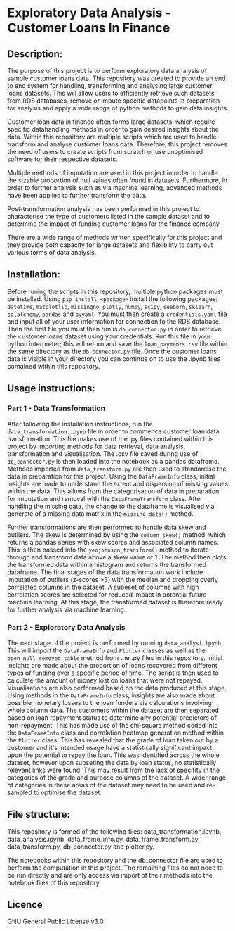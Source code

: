# Exploratory Data Analysis - Customer Loans In Finance

## Description:
The purpose of this project is to perform exploratory data analysis of sample customer loans data. This repository was created to provide an end to end system for handling, transforming and analysing large customer loans datasets. This will allow users to efficiently retrieve such datasets from RDS databases, remove or impute specific datapoints in preparation for analysis and apply a wide range of python methods to gain data insights.

Customer loan data in finance often forms large datasets, which require specific datahandling methods in order to gain desired insights about the data. Within this repository are multiple scripts which are used to handle, transform and analyse customer loans data. Therefore, this project removes the need of users to create scripts from scratch or use unoptimised software for their respective datasets.

Multiple methods of imputation are used in this project in order to handle the sizable proportion of null values often found in datasets. Furthermore, in order to further analysis such as via machine learning, advanced methods have been applied to further transform the data.

Post-transformation analysis has been performed in this project to characterise the type of customers listed in the sample dataset and to determine the impact of funding customer loans for the finance company.

There are a wide range of methods written specifically for this project and they provide both capacity for large datasets and flexibility to carry out various forms of data analysis.

## Installation:
Before runing the scripts in this repository, multiple python packages must be installed. Using `pip install <package>` install the following packages: `datetime`, `matplotlib`, `missingno`, `plotly`, `numpy`, `scipy`, `seaborn`, `sklearn`, `sqlalchemy`, `pandas` and `pyyaml`. You must then create a `credentials.yaml` file and input all of your user information for connection to the RDS database. Then the first file you must then run is `db_connector.py` in order to retrieve the customer loans dataset using your credentials. Run this file in your python interpreter; this will return and save the `loan_payments.csv` file within the same directory as the `db_connector.py` file. Once the customer loans data is visible in your directory you can continue on to use the .ipynb files contained within this repository.

## Usage instructions:
### Part 1 - Data Transformation
After following the installation instructions, run the `data_transformation.ipynb` file in order to commence customer loan data transformation. This file makes use of the .py files contained within this project by importing methods for data retrieval, data analysis, transformation and visualisation. The .csv file saved during use of `db_connector.py` is then loaded into the notebook as a pandas dataframe. Methods imported from `data_transform.py` are then used to standardise the data in preparation for this project. Using the `DataFrameInfo` class, initial insights are made to understand the extent and dispersion of missing values within the data. This allows from the categorisation of data in preparation for imputation and removal with the `DataFrameTransform` class. After handling the missing data, the change to the dataframe is visualised via generate of a missing data matrix in the `missing_data()` method.

Further transformations are then performed to handle data skew and outliers. The skew is determined by using the `column_skew()` method, which returns a pandas series with skew scores and associated column names. This is then passed into the `yeojohnson_transform()` method to iterate through and transform data above a skew value of 1. The method then plots the transformed data within a histogram and returns the transformed dataframe. The final stages of the data transformation work include imputation of outliers (z-scores >3) with the median and dropping overly correlated columns in the dataset. A subeset of columns with high correlation scores are selected for reduced impact in potential future machine learning. At this stage, the transformed dataset is therefore ready for further analysis via machine learning.

### Part 2 - Exploratory Data Analysis
The next stage of the project is performed by running `data_analysi.ipynb`. This will import the `DataFrameInfo` and `Plotter` classes as well as the `open_null_removed_table` method from the .py files in this repository. Initial insights are made about the proportion of loans recovered from different types of funding over a specific period of time. The script is then used to calculate the amount of money lost on loans that were not repayed. Visualisations are also performed based on the data produced at this stage. Using methods in the `DataFrameInfo` class, insights are also made about possible monetary losses to the loan funders via calculations involving whole column data. The customers within the dataset are then separated based on loan repayment status to determine any potential predictors of non-repayment. This has made use of the chi-square method coded into the `DataFrameInfo` class and correlation heatmap generation method within the `Plotter` class. This has revealed that the grade of loan taken out by a customer and it's intended usage have a statistically significant impact upon the potential to repay the loan. This was identified across the whole dataset, however upon subseting the data by loan status, no statistically relevant links were found. This may result from the lack of specifity in the categories of the grade and purpose columns of the dataset. A wider range of categories in these areas of the dataset may need to be used and re-sampled to optimise the dataset.

## File structure:
This repository is formed of the following files: data_transformation.ipynb, data_analysis.ipynb, data_frame_info.py, data_frame_transform.py, data_transform.py, db_connector.py and plotter.py.

The notebooks within this repository and the db_connector file are used to perform the computation in this project. The remaining files do not need to be run directly and are only access via import of their methods into the notebook files of this repository.

## Licence
GNU General Public License v3.0
